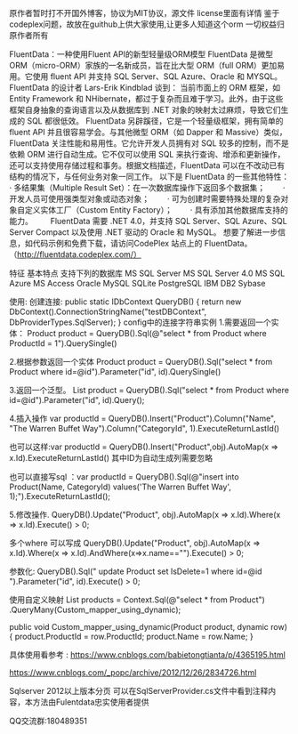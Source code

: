 原作者暂时打不开国外博客，协议为MIT协议，源文件 license里面有详情
鉴于codeplex问题，故放在guithub上供大家使用,让更多人知道这个orm
一切权益归原作者所有

FluentData：一种使用Fluent API的新型轻量级ORM模型 
FluentData 是微型 ORM（micro-ORM）家族的一名新成员，旨在比大型 ORM（full ORM）更加易用。它使用 fluent API 并支持 SQL Server、SQL Azure、Oracle 和 MYSQL。 
FluentData 的设计者 Lars-Erik Kindblad 谈到：
	当前市面上的 ORM 框架，如 Entity Framework 和 NHibernate，都过于复杂而且难于学习。此外，由于这些框架自身抽象的查询语言以及从数据库到 .NET 对象的映射太过麻烦，导致它们生成的 SQL 都很低效。 
 FluentData 另辟蹊径，它是一个轻量级框架，拥有简单的 fluent API 并且很容易学会。与其他微型 ORM（如 Dapper 和 Massive）类似，FluentData 关注性能和易用性。它允许开发人员拥有对 SQL 较多的控制，而不是依赖 ORM 进行自动生成。它不仅可以使用 SQL 来执行查询、增添和更新操作，还可以支持使用存储过程和事务。根据文档描述，FluentData 可以在不改动已有结构的情况下，与任何业务对象一同工作。 
 以下是 FluentData 的一些其他特性： 
	· 多结果集（Multiple Result Set）：在一次数据库操作下返回多个数据集； 
　　· 开发人员可使用强类型对象或动态对象； 
　　· 可为创建时需要特殊处理的复杂对象自定义实体工厂（Custom Entity Factory）； 
　　· 具有添加其他数据库支持的能力。 
　　FluentData 需要 .NET 4.0，并支持 SQL Server、SQL Azure、SQL Server Compact 以及使用 .NET 驱动的 Oracle 和 MySQL。 想要了解进一步信息，如代码示例和免费下载，请访问CodePlex 站点上的 FluentData。（http://fluentdata.codeplex.com/）
  
特征
基本特点
支持下列的数据库
MS SQL Server
MS SQL Server 4.0
MS SQL Azure
MS Access
Oracle
MySQL
SQLite
PostgreSQL
IBM DB2
Sybase

使用:
创建连接:
public static IDbContext QueryDB()
{
   return new DbContext().ConnectionStringName(\"testDBContext\", DbProviderTypes.SqlServer);
}
config中的连接字符串实例 
  <connectionStrings>
    <add name="testDBContext" connectionString="server=192.168.1.100;uid=sa;pwd=sa!;database=testDB;" />
  </connectionStrings>
1.需要返回一个实体： 
Product product = QueryDB().Sql(@\"select * from Product where ProductId = 1\").QuerySingle<Product>()

2.根据参数返回一个实体
 Product product = QueryDB().Sql(\"select * from Product where id=@id\").Parameter(\"id\", id).QuerySingle<Product>()
 
3.返回一个泛型。
List<Product> product = QueryDB().Sql("select * from Product where id=@id").Parameter("id", id).Query<Product>();

4.插入操作 
var productId = QueryDB().Insert(\"Product\").Column(\"Name\", \"The Warren Buffet Way\").Column(\"CategoryId\", 1).ExecuteReturnLastId()

也可以这样:var productId = QueryDB().Insert(\"Product\",obj).AutoMap(x => x.Id).ExecuteReturnLastId() 其中ID为自动生成列需要忽略

也可以直接写sql ：var productId = QueryDB().Sql(@"insert into Product(Name, CategoryId) values('The Warren Buffet Way', 1);").ExecuteReturnLastId();

5.修改操作. 
 QueryDB().Update("Product", obj).AutoMap(x => x.Id).Where(x => x.Id).Execute() > 0; 
 
 多个where 可以写成
 QueryDB().Update("Product", obj).AutoMap(x => x.Id).Where(x => x.Id).AndWhere(x=>x.name=="").Execute() > 0; 
 
 参数化:
 QueryDB().Sql(" update Product set IsDelete=1 where id=@id ").Parameter("id", id).Execute() > 0;
 
 使用自定义映射
List<Product> products = Context.Sql(@"select * from Product")
.QueryMany<Product>(Custom_mapper_using_dynamic);

public void Custom_mapper_using_dynamic(Product product, dynamic row)
{
    product.ProductId = row.ProductId;
    product.Name = row.Name;
}

具体使用看参考 :
https://www.cnblogs.com/babietongtianta/p/4365195.html

https://www.cnblogs.com/_popc/archive/2012/12/26/2834726.html 

Sqlserver 2012以上版本分页 可以在SqlServerProvider.cs文件中看到注释内容，本方法由Fulentdata忠实使用者提供

QQ交流群:180489351  


